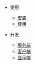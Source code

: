 - 使用
  - [安装](install.md)
  - [使用](use.md)

- 开发
  - [服务端](server.md)
  - [客户端](client.md)
  - [显示端](web.md)
